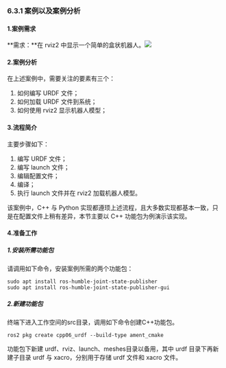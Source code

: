### 6.3.1 案例以及案例分析

#### 1.案例需求

**需求：**在 rviz2 中显示一个简单的盒状机器人。![](/assets/6.3.1盒状机器人.PNG)

#### 2.案例分析

在上述案例中，需要关注的要素有三个：

1. 如何编写 URDF 文件；
2. 如何加载 URDF 文件到系统；
3. 如何使用 rviz2 显示机器人模型；

#### 3.流程简介

主要步骤如下：

1. 编写 URDF 文件；
2. 编写 launch 文件；
3. 编辑配置文件；
4. 编译；
5. 执行 launch 文件并在 rviz2 加载机器人模型。

该案例中，C++ 与 Python 实现都遵顼上述流程，且大多数实现都基本一致，只是在配置文件上稍有差异，本节主要以 C++ 功能包为例演示该实现。

#### 4.准备工作

##### 1.安装所需功能包

请调用如下命令，安装案例所需的两个功能包：

```
sudo apt install ros-humble-joint-state-publisher
sudo apt install ros-humble-joint-state-publisher-gui
```

##### 2.新建功能包

终端下进入工作空间的src目录，调用如下命令创建C++功能包。

```
ros2 pkg create cpp06_urdf --build-type ament_cmake
```

功能包下新建 urdf、rviz、launch、meshes目录以备用，其中 urdf 目录下再新建子目录 urdf 与 xacro，分别用于存储 urdf 文件和 xacro 文件。

